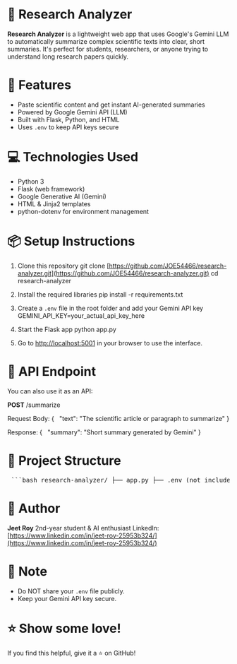 # 🧠 Research Analyzer

**Research Analyzer** is a lightweight web app that uses Google's Gemini LLM to automatically summarize complex scientific texts into clear, short summaries. It's perfect for students, researchers, or anyone trying to understand long research papers quickly.



# 🚀 Features

* Paste scientific content and get instant AI-generated summaries
* Powered by Google Gemini API (LLM)
* Built with Flask, Python, and HTML
* Uses `.env` to keep API keys secure



# 💻 Technologies Used

* Python 3
* Flask (web framework)
* Google Generative AI (Gemini)
* HTML & Jinja2 templates
* python-dotenv for environment management



# 📦 Setup Instructions

1. Clone this repository
   git clone [https://github.com/JOE54466/research-analyzer.git](https://github.com/JOE54466/research-analyzer.git)
   cd research-analyzer

2. Install the required libraries
   pip install -r requirements.txt

3. Create a `.env` file in the root folder and add your Gemini API key
   GEMINI_API_KEY=your_actual_api_key_here

4. Start the Flask app
   python app.py

5. Go to [http://localhost:5001](http://localhost:5001) in your browser to use the interface.



# 🔌 API Endpoint

You can also use it as an API:

**POST** /summarize

Request Body:
{
  "text": "The scientific article or paragraph to summarize"
}

Response:
{
  "summary": "Short summary generated by Gemini"
}



# 📁 Project Structure
 
 <pre> ```bash research-analyzer/ ├── app.py ├── .env (not included in Git) ├── requirements.txt ├── templates/ │ └── index.html └── README.md ``` </pre>



# 👤 Author

**Jeet Roy**
2nd-year student & AI enthusiast
LinkedIn: [https://www.linkedin.com/in/jeet-roy-25953b324/](https://www.linkedin.com/in/jeet-roy-25953b324/)



# 📢 Note

* Do NOT share your `.env` file publicly.
* Keep your Gemini API key secure.



# ⭐ Show some love!

If you find this helpful, give it a ⭐ on GitHub!
 